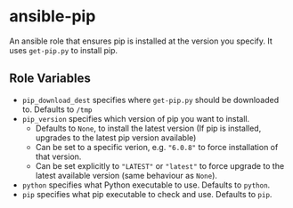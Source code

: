 ansible-pip
===========

An ansible role that ensures pip is installed at the version you specify.
It uses `get-pip.py` to install pip.

Role Variables
--------------

- `pip_download_dest` specifies where `get-pip.py` should be downloaded to. Defaults to `/tmp`
- `pip_version` specifies which version of pip you want to install.
  - Defaults to `None`, to install the latest version (If pip is installed, upgrades to the latest pip version available)
  - Can be set to a specific verion, e.g. `"6.0.8"` to force installation of that version.
  - Can be set explicitly to `"LATEST"` or `"latest"` to force upgrade to the latest available version (same behaviour as `None`).
- `python` specifies what Python executable to use.  Defaults to `python`.
- `pip` specifies what pip executable to check and use.  Defaults to `pip`.
